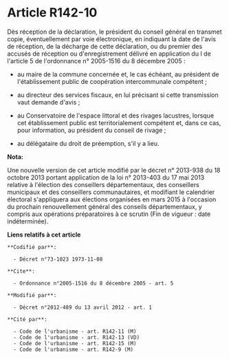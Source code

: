 # Article R142-10

Dès réception de la déclaration, le président du conseil général en transmet copie, éventuellement par voie électronique, en
indiquant la date de l'avis de réception, de la décharge de cette déclaration, ou du premier des accusés de réception ou
d'enregistrement délivré en application du I de l'article 5 de l'ordonnance n° 2005-1516 du 8 décembre 2005 : 

- au maire de la commune concernée et, le cas échéant, au président de l'établissement public de coopération intercommunale
compétent ;

- au directeur des services fiscaux, en lui précisant si cette transmission vaut demande d'avis ;

- au Conservatoire de l'espace littoral et des rivages lacustres, lorsque cet établissement public est territorialement
compétent et, dans ce cas, pour information, au président du conseil de rivage ;

- au délégataire du droit de préemption, s'il y a lieu.

**Nota:**

Une nouvelle version de cet article modifié par le décret n° 2013-938 du 18 octobre 2013 portant application de la loi n°
2013-403 du 17 mai 2013 relative à l'élection des conseillers départementaux, des conseillers municipaux et des conseillers
communautaires, et modifiant le calendrier électoral s'appliquera aux élections organisées en mars 2015 à l'occasion du
prochain renouvellement général des conseils départementaux, y compris aux opérations préparatoires à ce scrutin (Fin de
vigueur : date indéterminée).

**Liens relatifs à cet article**

	**Codifié par**:

	  - Décret n°73-1023 1973-11-08

	**Cite**:

	  - Ordonnance n°2005-1516 du 8 décembre 2005 - art. 5

	**Modifié par**:

	  - Décret n°2012-489 du 13 avril 2012 - art. 1

	**Cité par**:

	  - Code de l'urbanisme - art. R142-11 (M)
	  - Code de l'urbanisme - art. R142-13 (VD)
	  - Code de l'urbanisme - art. R142-15 (M)
	  - Code de l'urbanisme - art. R142-9 (M)
